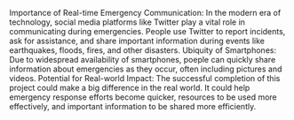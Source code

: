 Importance of Real-time Emergency Communication: In the modern era of technology, social media platforms like Twitter play a vital role in communicating during emergencies. People use Twitter to report incidents, ask for assistance, and share important information during events like earthquakes, floods, fires, and other disasters.
Ubiquity of Smartphones: Due to widespread availability of smartphones, poeple can quickly share information about emergencies as they occur, often including pictures and videos.
Potential for Real-world Impact: The successful completion of this project could make a big difference in the real world. It could help emergency response efforts become quicker, resources to be used more effectively, and important information to be shared more efficiently.
